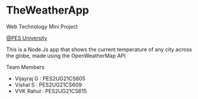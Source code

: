 # TheWeatherApp

<p>Web Technology Mini Project</p>

<p><a href = "https://pes.edu">@PES University</a></p>

<p>This is a Node.Js app that shows the current temperature of any city across the globe, made using the OpenWeatherMap API.</p>

<p>Team Members</p>
<ul>
  <li>Vijayraj G : PES2UG21CS605</li>
  <li>Vishal S : PES2UG21CS609</li>
  <li>VVK Rahul : PES2UG21CS615</li>
</ul>
